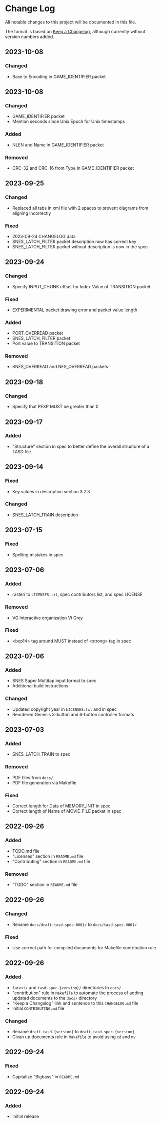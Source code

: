 # Change Log
All notable changes to this project will be documented in this file.

The format is based on [Keep a Changelog](https://keepachangelog.com/en/1.0.0/), although currently without version numbers added.

## 2023-10-08

### Changed
- Base to Encoding in GAME_IDENTIFIER packet


## 2023-10-08

### Changed
- GAME_IDENTIFIER packet
- Mention seconds since Unix Epoch for Unix timestamps

### Added
- NLEN and Name in GAME_IDENTIFIER packet

### Removed
- CRC-32 and CRC-16 from Type in GAME_IDENTIFIER packet


## 2023-09-25

### Changed
- Replaced all tabs in xml file with 2 spaces to prevent diagrams from aligning incorrectly

### Fixed
- 2023-09-24 CHANGELOG data
- SNES_LATCH_FILTER packet description now has correct key
- SNES_LATCH_FILTER packet without description is now in the spec


## 2023-09-24

### Changed
- Specify INPUT_CHUNK offset for Index Value of TRANSITION packet

### Fixed
- EXPERIMENTAL packet drawing error and packet value length

### Added
- PORT_OVERREAD packet
- SNES_LATCH_FILTER packet
- Port value to TRANSITION packet

### Removed
- SNES_OVERREAD and NES_OVERREAD packets


## 2023-09-18
### Changed
- Specify that PEXP MUST be greater than 0


## 2023-09-17
### Added
- "Structure" section in spec to better define the overall structure of a TASD file


## 2023-09-14
### Fixed
- Key values in description section 3.2.3

### Changed
- SNES_LATCH_TRAIN description


## 2023-07-15
### Fixed
- Spelling mistakes in spec


## 2023-07-06
### Added
- rasteri to `LICENSES.txt`, spec contributors list, and spec LICENSE

### Removed
- VG Interactive organization Vi Grey

### Fixed
- \<bcp14\> tag around MUST instead of \<strong\> tag in spec


## 2023-07-06
### Added
- SNES Super Multitap input format to spec
- Additional build instructions

### Changed
- Updated copyright year in `LICENSES.txt` and in spec
- Reordered Genesis 3-button and 6-button controller formats


## 2023-07-03
### Added
- SNES_LATCH_TRAIN to spec

### Removed
- PDF files from `docs/`
- PDF file generation via Makefile

### Fixed
- Correct length for Data of MEMORY_INIT in spec
- Correct length of Name of MOVIE_FILE packet in spec


## 2022-09-26
### Added
- TODO.md file
- "Licenses" section in `README.md` file
- "Contributing" section in `README.md` file

### Removed
- "TODO" section in `README.md` file


## 2022-09-26
### Changed
- Rename `docs/draft-tasd-spec-0001/` to `docs/tasd-spec-0001/`

### Fixed
- Use correct path for compiled documents for Makefile contribution rule


## 2022-09-26
### Added
- `latest/` and `tasd-spec-{version}/` directories to `docs/`
- "contribution" rule in `Makefile` to automate the process of adding updated documents to the `docs/` directory
- "Keep a Changelog" link and sentence to this `CHANGELOG.md` file
- Initial `CONTRIBUTING.md` file

### Changed
- Rename `draft-tasd-{version}` to `draft-tasd-spec-{version}`
- Clean up documents rule in `Makefile` to avoid using `cd` and `mv`


## 2022-09-24
### Fixed
- Capitalize "Bigbass" in `README.md`


## 2022-09-24
### Added
- Initial release
